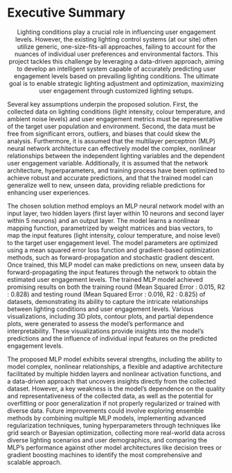 # Executive Summary
<p align="center">
  Lighting conditions play a crucial role in influencing user engagement levels. However, the existing
lighting control systems (at our site) often utilize generic, one-size-fits-all approaches, failing
to account for the nuances of individual user preferences and environmental factors. This project
tackles this challenge by leveraging a data-driven approach, aiming to develop an intelligent system
capable of accurately predicting user engagement levels based on prevailing lighting conditions. The
ultimate goal is to enable strategic lighting adjustment and optimization, maximizing user engagement
through customized lighting setups.

Several key assumptions underpin the proposed solution. First, the collected data on lighting
conditions (light intensity, colour temperature, and ambient noise levels) and user engagement metrics
must be representative of the target user population and environment. Second, the data must
be free from significant errors, outliers, and biases that could skew the analysis. Furthermore, it is
assumed that the multilayer perceptron (MLP) neural network architecture can effectively model the
complex, nonlinear relationships between the independent lighting variables and the dependent user
engagement variable. Additionally, it is assumed that the network architecture, hyperparameters,
and training process have been optimized to achieve robust and accurate predictions, and that the
trained model can generalize well to new, unseen data, providing reliable predictions for enhancing
user experiences.

The chosen solution method employs an MLP neural network model with an input layer, two
hidden layers (first layer within 10 neurons and second layer within 5 neurons) and an output layer.
The model learns a nonlinear mapping function, parametrized by weight matrices and bias vectors,
to map the input features (light intensity, colour temperature, and noise level) to the target user
engagement level. The model parameters are optimized using a mean squared error loss function and
gradient-based optimization methods, such as forward-propagation and stochastic gradient descent.
Once trained, this MLP model can make predictions on new, unseen data by forward-propagating
the input features through the network to obtain the estimated user engagement levels.
The trained MLP model achieved promising results on both the training round (Mean Squared Error :
0.015, R2 : 0.828) and testing round (Mean Squared Error : 0.016, R2 : 0.825) of datasets, demonstrating
its ability to capture the intricate relationships between lighting conditions and user engagement
levels. Various visualizations, including 3D plots, contour plots, and partial dependence
plots, were generated to assess the model’s performance and interpretability. These visualizations
provide insights into the model’s predictions and the influence of individual input features on the
predicted engagement levels.

The proposed MLP model exhibits several strengths, including the ability to model complex,
nonlinear relationships, a flexible and adaptive architecture facilitated by multiple hidden layers and
nonlinear activation functions, and a data-driven approach that uncovers insights directly from the
collected dataset. However, a key weakness is the model’s dependence on the quality and representativeness
of the collected data, as well as the potential for overfitting or poor generalization if
not properly regularized or trained with diverse data. Future improvements could involve exploring
ensemble methods by combining multiple MLP models, implementing advanced regularization
techniques, tuning hyperparameters through techniques like grid search or Bayesian optimization,
collecting more real-world data across diverse lighting scenarios and user demographics, and comparing
the MLP’s performance against other model architectures like decision trees or gradient boosting
machines to identify the most comprehensive and scalable approach.
</p>

